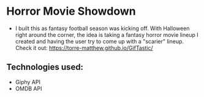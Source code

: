 # Horror Movie Showdown

* I built this as fantasy football season was kicking off. With Halloween right around the corner, the idea is taking a fantasy horror movie lineup I created and having the user try to come up with a "scarier" lineup. Check it out: https://torre-matthew.github.io/GifTastic/

## Technologies used:
* Giphy API
* OMDB API
